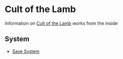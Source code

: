 # Cult of the Lamb

Information on [Cult of the Lamb](https://store.steampowered.com/app/1313140/Cult_of_the_Lamb/) works from the inside

## System

- [Save System](/COTL_Internal/System/SaveFile)
